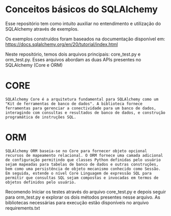# Conceitos básicos do SQLAlchemy

Esse repositório tem como intuito auxiliar no entendimento e utilização do SQLAlchemy através de exemplos.

Os exemplos construídos foram baseados na documentação disponível em: https://docs.sqlalchemy.org/en/20/tutorial/index.html

Neste repositório, temos dois arquivos principais: core_test.py e orm_test.py. 
Esses arquivos abordam as duas APIs presentes no SQLAlchemy (Core e ORM)

# CORE
    SQLAlchemy Core é a arquitetura fundamental para SQLAlchemy como um "Kit de ferramentas de banco de dados". A biblioteca fornece ferramentas para gerenciar a conectividade para um banco de dados, interagindo com consultas e resultados de banco de dados, e construção programática de instruções SQL.

# ORM
    SQLAlchemy ORM baseia-se no Core para fornecer objeto opcional recursos de mapeamento relacional. O ORM fornece uma camada adicional de configuração permitindo que classes Python definidas pelo usuário sejam mapeadas para tabelas de banco de dados e outras construções, bem como uma persistência de objeto mecanismo conhecido como Sessão. Em seguida, estende o nível Core Linguagem de expressão SQL para permitir que consultas SQL sejam compostas e invocadas em termos de objetos definidos pelo usuário.

Recomendo Iniciar os testes através do arquivo core_test.py e depois seguir para orm_test.py e explorar os dois métodos presentes nesse arquivo.
As bibliotecas necessárias para execução estão disponíveis no arquivo requirements.txt